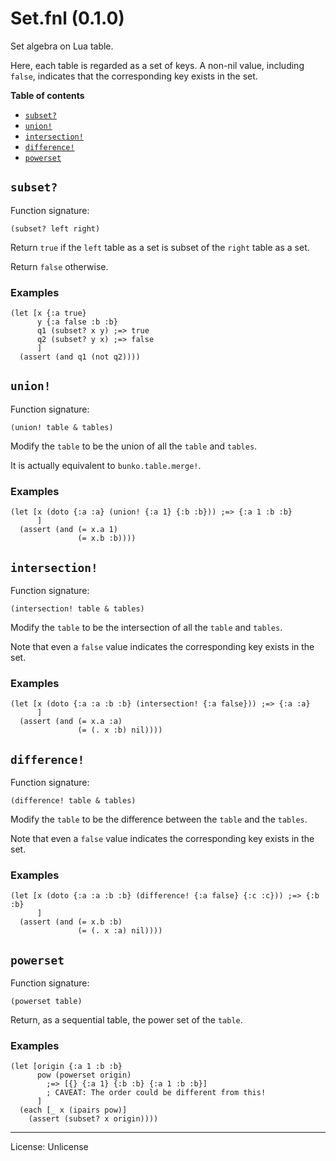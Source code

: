 # Set.fnl (0.1.0)
Set algebra on Lua table.

Here, each table is regarded as a set of keys. A non-nil value, including
`false`, indicates that the corresponding key exists in the set.

**Table of contents**

- [`subset?`](#subset)
- [`union!`](#union)
- [`intersection!`](#intersection)
- [`difference!`](#difference)
- [`powerset`](#powerset)

## `subset?`
Function signature:

```
(subset? left right)
```

Return `true` if the `left` table as a set is subset of the `right` table as a set.

Return `false` otherwise.

### Examples

```fennel
(let [x {:a true}
      y {:a false :b :b}
      q1 (subset? x y) ;=> true
      q2 (subset? y x) ;=> false
      ]
  (assert (and q1 (not q2))))
```

## `union!`
Function signature:

```
(union! table & tables)
```

Modify the `table` to be the union of all the `table` and `tables`.

It is actually equivalent to `bunko.table.merge!`.

### Examples 

```fennel
(let [x (doto {:a :a} (union! {:a 1} {:b :b})) ;=> {:a 1 :b :b}
      ]
  (assert (and (= x.a 1)
               (= x.b :b))))
```

## `intersection!`
Function signature:

```
(intersection! table & tables)
```

Modify the `table` to be the intersection of all the `table` and `tables`.

Note that even a `false` value indicates the corresponding key exists in the set.

### Examples 

```fennel
(let [x (doto {:a :a :b :b} (intersection! {:a false})) ;=> {:a :a}
      ]
  (assert (and (= x.a :a)
               (= (. x :b) nil))))
```

## `difference!`
Function signature:

```
(difference! table & tables)
```

Modify the `table` to be the difference between the `table` and the `tables`.

Note that even a `false` value indicates the corresponding key exists in the set.

### Examples 

```fennel
(let [x (doto {:a :a :b :b} (difference! {:a false} {:c :c})) ;=> {:b :b}
      ]
  (assert (and (= x.b :b)
               (= (. x :a) nil))))
```

## `powerset`
Function signature:

```
(powerset table)
```

Return, as a sequential table, the power set of the `table`.

### Examples

```fennel
(let [origin {:a 1 :b :b}
      pow (powerset origin)
        ;=> [{} {:a 1} {:b :b} {:a 1 :b :b}]
        ; CAVEAT: The order could be different from this!
      ]
  (each [_ x (ipairs pow)]
    (assert (subset? x origin))))
```


---

License: Unlicense


<!-- Generated with Fenneldoc 1.0.1-dev-7960056
     https://gitlab.com/andreyorst/fenneldoc -->
